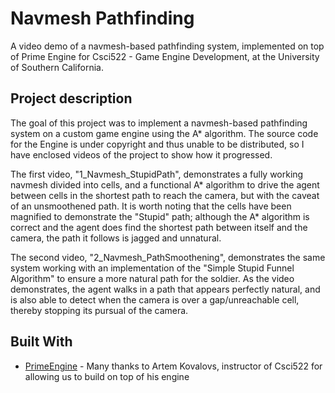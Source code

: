 # Navmesh Pathfinding

A video demo of a navmesh-based pathfinding system, implemented on top of Prime Engine for Csci522 - Game Engine Development, at the University of Southern California.

## Project description

The goal of this project was to implement a navmesh-based pathfinding system on a custom game engine using the A* algorithm. The source code for the Engine is under copyright and thus unable to be distributed, so I have enclosed videos of the project to show how it progressed.

The first video, "1_Navmesh_StupidPath", demonstrates a fully working navmesh divided into cells, and a functional A* algorithm to drive the agent between cells in the shortest path to reach the camera, but with the caveat of an unsmoothened path. It is worth noting that the cells have been magnified to demonstrate the "Stupid" path; although the A* algorithm is correct and the agent does find the shortest path between itself and the camera, the path it follows is jagged and unnatural.

The second video, "2_Navmesh_PathSmoothening", demonstrates the same system working with an implementation of the "Simple Stupid Funnel Algorithm" to ensure a more natural path for the soldier. As the video demonstrates, the agent walks in a path that appears perfectly natural, and is also able to detect when the camera is over a gap/unreachable cell, thereby stopping its pursual of the camera.

## Built With

* [PrimeEngine](https://sites.google.com/site/artemscode/home) - Many thanks to Artem Kovalovs, instructor of Csci522 for allowing us to build on top of his engine
